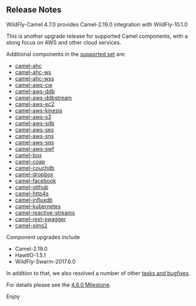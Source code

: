 Release Notes
-------------------

WildFly-Camel 4.7.0 provides Camel-2.19.0 integration with WildFly-10.1.0

This is another upgrade release for supported Camel components, with a stong focus on AWS and other cloud  services. 

Additional components in the [supported set](http://wildfly-extras.github.io/wildfly-camel/#_camel_components) are:

* [camel-ahc](http://wildfly-extras.github.io/wildfly-camel/#_camel_ahc)
* [camel-ahc-ws](http://wildfly-extras.github.io/wildfly-camel/#_camel_ahc_ws)
* [camel-ahc-wss](http://wildfly-extras.github.io/wildfly-camel/#_camel_ahc_wss)
* [camel-aws-cw](http://wildfly-extras.github.io/wildfly-camel/#_camel_aws_cw)
* [camel-aws-ddb](http://wildfly-extras.github.io/wildfly-camel/#_camel_aws_ddb)
* [camel-aws-ddbstream](http://wildfly-extras.github.io/wildfly-camel/#_camel_aws_ddbstream)
* [camel-aws-ec2](http://wildfly-extras.github.io/wildfly-camel/#_camel_ec2)
* [camel-aws-kinesis](http://wildfly-extras.github.io/wildfly-camel/#_camel_aws_kinesis)
* [camel-aws-s3](http://wildfly-extras.github.io/wildfly-camel/#_camel_aws_s3)
* [camel-aws-sdb](http://wildfly-extras.github.io/wildfly-camel/#_camel_aws_sdb)
* [camel-aws-ses](http://wildfly-extras.github.io/wildfly-camel/#_camel_aws_ses)
* [camel-aws-sns](http://wildfly-extras.github.io/wildfly-camel/#_camel_aws_sns)
* [camel-aws-sqs](http://wildfly-extras.github.io/wildfly-camel/#_camel_aws_sqs)
* [camel-aws-swf](http://wildfly-extras.github.io/wildfly-camel/#_camel_aws_swf)
* [camel-box](http://wildfly-extras.github.io/wildfly-camel/#_camel_box)
* [camel-coap](http://wildfly-extras.github.io/wildfly-camel/#_camel_coap)
* [camel-couchdb](http://wildfly-extras.github.io/wildfly-camel/#_camel_couchdb)
* [camel-dropbox](http://wildfly-extras.github.io/wildfly-camel/#_camel_dropbox)
* [camel-facebook](http://wildfly-extras.github.io/wildfly-camel/#_camel_facebook)
* [camel-github](http://wildfly-extras.github.io/wildfly-camel/#_camel_github)
* [camel-http4s](http://wildfly-extras.github.io/wildfly-camel/#_camel_http4s)
* [camel-influxdb](http://wildfly-extras.github.io/wildfly-camel/#_camel_influxdb)
* [camel-kubernetes](http://wildfly-extras.github.io/wildfly-camel/#_camel_kubernetes)
* [camel-reactive-streams](http://wildfly-extras.github.io/wildfly-camel/#_camel_reactive_streams)
* [camel-rest-swagger](http://wildfly-extras.github.io/wildfly-camel/#_camel_rest_swagger)
* [camel-sjms2](http://wildfly-extras.github.io/wildfly-camel/#_camel_spring_redis)

Component upgrades include

* Camel-2.19.0
* HawtIO-1.5.1
* WildFly-Swarm-2017.6.0

In addition to that, we also resolved a number of other [tasks and bugfixes](https://github.com/wildfly-extras/wildfly-camel/blob/master/docs/Changelog.md).

For details please see the [4.6.0 Milestone](https://github.com/wildfly-extras/wildfly-camel/issues?q=milestone%3A4.6.0).

Enjoy
